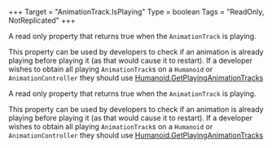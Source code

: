 +++
Target = "AnimationTrack.IsPlaying"
Type = boolean
Tags = "ReadOnly, NotReplicated"
+++

A read only property that returns true when the `AnimationTrack` is playing.This property can be used by developers to check if an animation is already playing before playing it (as that would cause it to restart). If a developer wishes to obtain all playing `AnimationTrack`s on a `Humanoid` or `AnimationController` they should use [Humanoid.GetPlayingAnimationTracks](https://developer.roblox.com/api-reference/function/Humanoid/GetPlayingAnimationTracks)	A read only property that returns true when the `AnimationTrack` is playing.This property can be used by developers to check if an animation is already playing before playing it (as that would cause it to restart). If a developer wishes to obtain all playing `AnimationTrack`s on a `Humanoid` or `AnimationController` they should use [Humanoid.GetPlayingAnimationTracks](https://developer.roblox.com/api-reference/function/Humanoid/GetPlayingAnimationTracks)